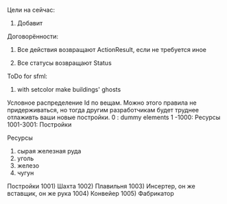 Цели на сейчас:

1) Добавит


Договорённости:

1) Все действия возвращают ActionResult, если не требуется иное

2) Все статусы возвращают Status 


ToDo for sfml:
1) with setcolor make buildings' ghosts

Условное распределение Id по вещам. Можно этого правила не придерживаться, но тогда другим разработчикам будет труднее отлаживть ваши новые постройки.
0        : dummy elements
1   -1000: Ресурсы
1001-3001: Постройки

Ресурсы
1) сырая железная руда
2) уголь
3) железо
4) чугун

Постройки
1001) Шахта
1002) Плавильня
1003) Инсертер, он же вставщик, он же рука
1004) Конвейер
1005) Фабрикатор